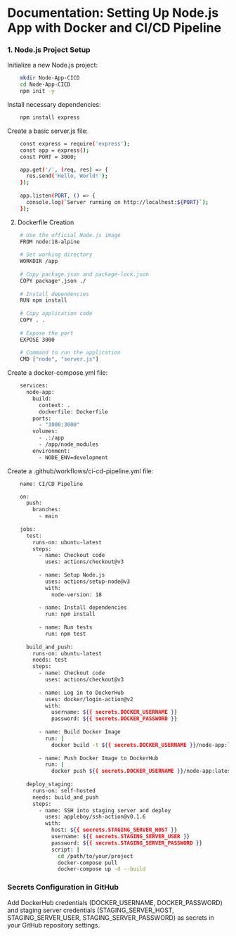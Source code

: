 # Documentation: Setting Up Node.js App with Docker and CI/CD Pipeline

### 1. Node.js Project Setup
Initialize a new Node.js project:

```bash
    mkdir Node-App-CICD
    cd Node-App-CICD
    npm init -y

```

Install necessary dependencies:
```bash
    npm install express
```

Create a basic server.js file:
```bash
    const express = require('express');
    const app = express();
    const PORT = 3000;

    app.get('/', (req, res) => {
      res.send('Hello, World!');
    });
    
    app.listen(PORT, () => {
      console.log(`Server running on http://localhost:${PORT}`);
    });

```

2. Dockerfile Creation

```bash
    # Use the official Node.js image
    FROM node:18-alpine
    
    # Set working directory
    WORKDIR /app
    
    # Copy package.json and package-lock.json
    COPY package*.json ./
    
    # Install dependencies
    RUN npm install
    
    # Copy application code
    COPY . .
    
    # Expose the port
    EXPOSE 3000
    
    # Command to run the application
    CMD ["node", "server.js"]

```

Create a docker-compose.yml file:

```bash
    services:
      node-app:
        build:
          context: .
          dockerfile: Dockerfile
        ports:
          - "3000:3000"
        volumes:
          - .:/app
          - /app/node_modules
        environment:
          - NODE_ENV=development

```
Create a .github/workflows/ci-cd-pipeline.yml file:

```bash
    name: CI/CD Pipeline

    on:
      push:
        branches:
          - main
    
    jobs:
      test:
        runs-on: ubuntu-latest
        steps:
          - name: Checkout code
            uses: actions/checkout@v3
    
          - name: Setup Node.js
            uses: actions/setup-node@v3
            with:
              node-version: 18
    
          - name: Install dependencies
            run: npm install
    
          - name: Run tests
            run: npm test
    
      build_and_push:
        runs-on: ubuntu-latest
        needs: test
        steps:
          - name: Checkout code
            uses: actions/checkout@v3
    
          - name: Log in to DockerHub
            uses: docker/login-action@v2
            with:
              username: ${{ secrets.DOCKER_USERNAME }}
              password: ${{ secrets.DOCKER_PASSWORD }}
    
          - name: Build Docker Image
            run: |
              docker build -t ${{ secrets.DOCKER_USERNAME }}/node-app:latest .
    
          - name: Push Docker Image to DockerHub
            run: |
              docker push ${{ secrets.DOCKER_USERNAME }}/node-app:latest
    
      deploy_staging:
        runs-on: self-hosted
        needs: build_and_push
        steps:
          - name: SSH into staging server and deploy
            uses: appleboy/ssh-action@v0.1.6
            with:
              host: ${{ secrets.STAGING_SERVER_HOST }}
              username: ${{ secrets.STAGING_SERVER_USER }}
              password: ${{ secrets.STAGING_SERVER_PASSWORD }}
              script: |
                cd /path/to/your/project
                docker-compose pull
                docker-compose up -d --build


```

### Secrets Configuration in GitHub
Add DockerHub credentials (DOCKER_USERNAME, DOCKER_PASSWORD) and staging server credentials (STAGING_SERVER_HOST, STAGING_SERVER_USER, STAGING_SERVER_PASSWORD) as secrets in your GitHub repository settings.

